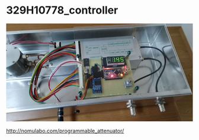 # 329H10778_controller

<img src="https://github.com/7m4mon/329H10778_controller/blob/master/ATT3.jpg" alt="" title="">  

http://nomulabo.com/programmable_attenuator/
